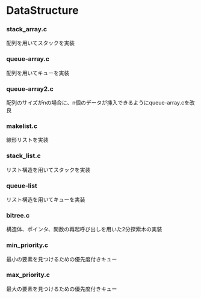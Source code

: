 # DataStructure

### stack_array.c
配列を用いてスタックを実装

### queue-array.c
配列を用いてキューを実装

### queue-array2.c
配列のサイズがnの場合に、n個のデータが挿入できるようにqueue-array.cを改良

### makelist.c
線形リストを実装

### stack_list.c
リスト構造を用いてスタックを実装

### queue-list
リスト構造を用いてキューを実装

### bitree.c
構造体、ポインタ、関数の再起呼び出しを用いた2分探索木の実装

### min_priority.c
最小の要素を見つけるための優先度付きキュー

### max_priority.c
最大の要素を見つけるための優先度付きキュー